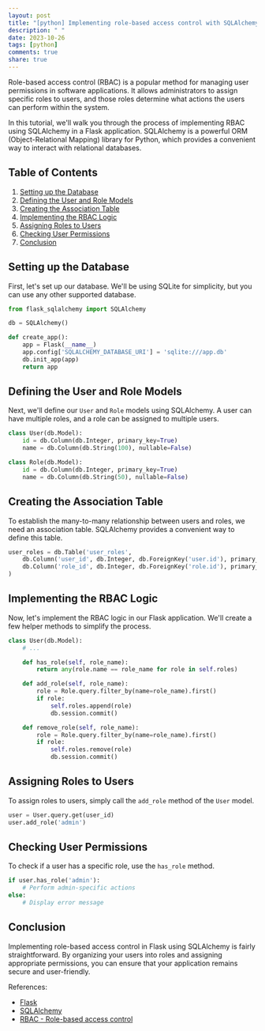 ```yaml
---
layout: post
title: "[python] Implementing role-based access control with SQLAlchemy in Flask"
description: " "
date: 2023-10-26
tags: [python]
comments: true
share: true
---
```


Role-based access control (RBAC) is a popular method for managing user permissions in software applications. It allows administrators to assign specific roles to users, and those roles determine what actions the users can perform within the system.

In this tutorial, we'll walk you through the process of implementing RBAC using SQLAlchemy in a Flask application. SQLAlchemy is a powerful ORM (Object-Relational Mapping) library for Python, which provides a convenient way to interact with relational databases.

## Table of Contents

1. [Setting up the Database](#setting-up-the-database)
2. [Defining the User and Role Models](#defining-the-user-and-role-models)
3. [Creating the Association Table](#creating-the-association-table)
4. [Implementing the RBAC Logic](#implementing-the-rbac-logic)
5. [Assigning Roles to Users](#assigning-roles-to-users)
6. [Checking User Permissions](#checking-user-permissions)
7. [Conclusion](#conclusion)

## Setting up the Database

First, let's set up our database. We'll be using SQLite for simplicity, but you can use any other supported database.

```python
from flask_sqlalchemy import SQLAlchemy

db = SQLAlchemy()

def create_app():
    app = Flask(__name__)
    app.config['SQLALCHEMY_DATABASE_URI'] = 'sqlite:///app.db'
    db.init_app(app)
    return app
```

## Defining the User and Role Models

Next, we'll define our `User` and `Role` models using SQLAlchemy. A user can have multiple roles, and a role can be assigned to multiple users.

```python
class User(db.Model):
    id = db.Column(db.Integer, primary_key=True)
    name = db.Column(db.String(100), nullable=False)

class Role(db.Model):
    id = db.Column(db.Integer, primary_key=True)
    name = db.Column(db.String(50), nullable=False)
```

## Creating the Association Table

To establish the many-to-many relationship between users and roles, we need an association table. SQLAlchemy provides a convenient way to define this table.

```python
user_roles = db.Table('user_roles',
    db.Column('user_id', db.Integer, db.ForeignKey('user.id'), primary_key=True),
    db.Column('role_id', db.Integer, db.ForeignKey('role.id'), primary_key=True)
)
```

## Implementing the RBAC Logic

Now, let's implement the RBAC logic in our Flask application. We'll create a few helper methods to simplify the process.

```python
class User(db.Model):
    # ...

    def has_role(self, role_name):
        return any(role.name == role_name for role in self.roles)

    def add_role(self, role_name):
        role = Role.query.filter_by(name=role_name).first()
        if role:
            self.roles.append(role)
            db.session.commit()

    def remove_role(self, role_name):
        role = Role.query.filter_by(name=role_name).first()
        if role:
            self.roles.remove(role)
            db.session.commit()
```

## Assigning Roles to Users

To assign roles to users, simply call the `add_role` method of the `User` model.

```python
user = User.query.get(user_id)
user.add_role('admin')
```

## Checking User Permissions

To check if a user has a specific role, use the `has_role` method.

```python
if user.has_role('admin'):
    # Perform admin-specific actions
else:
    # Display error message
```

## Conclusion

Implementing role-based access control in Flask using SQLAlchemy is fairly straightforward. By organizing your users into roles and assigning appropriate permissions, you can ensure that your application remains secure and user-friendly.

References:
- [Flask](https://flask.palletsprojects.com/)
- [SQLAlchemy](https://www.sqlalchemy.org/)
- [RBAC - Role-based access control](https://en.wikipedia.org/wiki/Role-based_access_control)